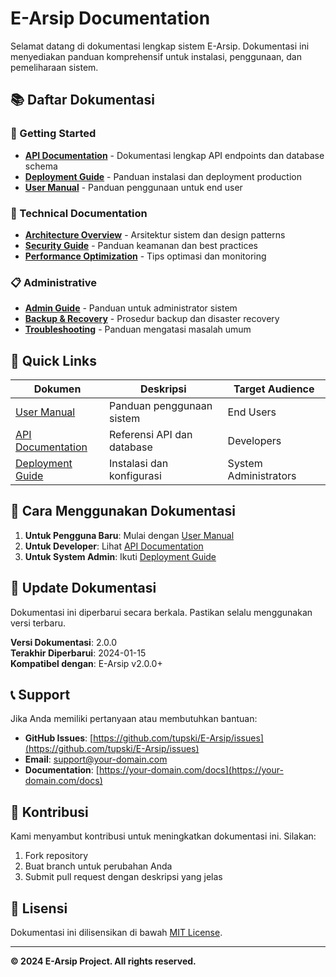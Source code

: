 # E-Arsip Documentation

Selamat datang di dokumentasi lengkap sistem E-Arsip. Dokumentasi ini menyediakan panduan komprehensif untuk instalasi, penggunaan, dan pemeliharaan sistem.

## 📚 Daftar Dokumentasi

### 🚀 Getting Started
- [**API Documentation**](API_DOCUMENTATION.md) - Dokumentasi lengkap API endpoints dan database schema
- [**Deployment Guide**](DEPLOYMENT_GUIDE.md) - Panduan instalasi dan deployment production
- [**User Manual**](USER_MANUAL.md) - Panduan penggunaan untuk end user

### 🔧 Technical Documentation
- [**Architecture Overview**](ARCHITECTURE.md) - Arsitektur sistem dan design patterns
- [**Security Guide**](SECURITY.md) - Panduan keamanan dan best practices
- [**Performance Optimization**](PERFORMANCE.md) - Tips optimasi dan monitoring

### 📋 Administrative
- [**Admin Guide**](ADMIN_GUIDE.md) - Panduan untuk administrator sistem
- [**Backup & Recovery**](BACKUP_RECOVERY.md) - Prosedur backup dan disaster recovery
- [**Troubleshooting**](TROUBLESHOOTING.md) - Panduan mengatasi masalah umum

## 🎯 Quick Links

| Dokumen | Deskripsi | Target Audience |
|---------|-----------|-----------------|
| [User Manual](USER_MANUAL.md) | Panduan penggunaan sistem | End Users |
| [API Documentation](API_DOCUMENTATION.md) | Referensi API dan database | Developers |
| [Deployment Guide](DEPLOYMENT_GUIDE.md) | Instalasi dan konfigurasi | System Administrators |

## 📖 Cara Menggunakan Dokumentasi

1. **Untuk Pengguna Baru**: Mulai dengan [User Manual](USER_MANUAL.md)
2. **Untuk Developer**: Lihat [API Documentation](API_DOCUMENTATION.md)
3. **Untuk System Admin**: Ikuti [Deployment Guide](DEPLOYMENT_GUIDE.md)

## 🔄 Update Dokumentasi

Dokumentasi ini diperbarui secara berkala. Pastikan selalu menggunakan versi terbaru.

**Versi Dokumentasi**: 2.0.0  
**Terakhir Diperbarui**: 2024-01-15  
**Kompatibel dengan**: E-Arsip v2.0.0+

## 📞 Support

Jika Anda memiliki pertanyaan atau membutuhkan bantuan:

- **GitHub Issues**: [https://github.com/tupski/E-Arsip/issues](https://github.com/tupski/E-Arsip/issues)
- **Email**: support@your-domain.com
- **Documentation**: [https://your-domain.com/docs](https://your-domain.com/docs)

## 🤝 Kontribusi

Kami menyambut kontribusi untuk meningkatkan dokumentasi ini. Silakan:

1. Fork repository
2. Buat branch untuk perubahan Anda
3. Submit pull request dengan deskripsi yang jelas

## 📄 Lisensi

Dokumentasi ini dilisensikan di bawah [MIT License](../LICENSE).

---

**© 2024 E-Arsip Project. All rights reserved.**
